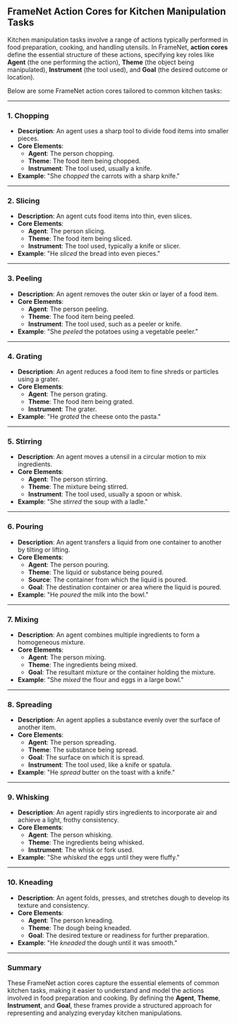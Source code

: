 ## FrameNet Action Cores for Kitchen Manipulation Tasks

Kitchen manipulation tasks involve a range of actions typically performed in food preparation, cooking, and handling utensils. In FrameNet, **action cores** define the essential structure of these actions, specifying key roles like **Agent** (the one performing the action), **Theme** (the object being manipulated), **Instrument** (the tool used), and **Goal** (the desired outcome or location).

Below are some FrameNet action cores tailored to common kitchen tasks:

---

### 1. **Chopping**
   - **Description**: An agent uses a sharp tool to divide food items into smaller pieces.
   - **Core Elements**:
     - **Agent**: The person chopping.
     - **Theme**: The food item being chopped.
     - **Instrument**: The tool used, usually a knife.
   - **Example**: "She *chopped* the carrots with a sharp knife."

---

### 2. **Slicing**
   - **Description**: An agent cuts food items into thin, even slices.
   - **Core Elements**:
     - **Agent**: The person slicing.
     - **Theme**: The food item being sliced.
     - **Instrument**: The tool used, typically a knife or slicer.
   - **Example**: "He *sliced* the bread into even pieces."

---

### 3. **Peeling**
   - **Description**: An agent removes the outer skin or layer of a food item.
   - **Core Elements**:
     - **Agent**: The person peeling.
     - **Theme**: The food item being peeled.
     - **Instrument**: The tool used, such as a peeler or knife.
   - **Example**: "She *peeled* the potatoes using a vegetable peeler."

---

### 4. **Grating**
   - **Description**: An agent reduces a food item to fine shreds or particles using a grater.
   - **Core Elements**:
     - **Agent**: The person grating.
     - **Theme**: The food item being grated.
     - **Instrument**: The grater.
   - **Example**: "He *grated* the cheese onto the pasta."

---

### 5. **Stirring**
   - **Description**: An agent moves a utensil in a circular motion to mix ingredients.
   - **Core Elements**:
     - **Agent**: The person stirring.
     - **Theme**: The mixture being stirred.
     - **Instrument**: The tool used, usually a spoon or whisk.
   - **Example**: "She *stirred* the soup with a ladle."

---

### 6. **Pouring**
   - **Description**: An agent transfers a liquid from one container to another by tilting or lifting.
   - **Core Elements**:
     - **Agent**: The person pouring.
     - **Theme**: The liquid or substance being poured.
     - **Source**: The container from which the liquid is poured.
     - **Goal**: The destination container or area where the liquid is poured.
   - **Example**: "He *poured* the milk into the bowl."

---

### 7. **Mixing**
   - **Description**: An agent combines multiple ingredients to form a homogeneous mixture.
   - **Core Elements**:
     - **Agent**: The person mixing.
     - **Theme**: The ingredients being mixed.
     - **Goal**: The resultant mixture or the container holding the mixture.
   - **Example**: "She *mixed* the flour and eggs in a large bowl."

---

### 8. **Spreading**
   - **Description**: An agent applies a substance evenly over the surface of another item.
   - **Core Elements**:
     - **Agent**: The person spreading.
     - **Theme**: The substance being spread.
     - **Goal**: The surface on which it is spread.
     - **Instrument**: The tool used, like a knife or spatula.
   - **Example**: "He *spread* butter on the toast with a knife."

---

### 9. **Whisking**
   - **Description**: An agent rapidly stirs ingredients to incorporate air and achieve a light, frothy consistency.
   - **Core Elements**:
     - **Agent**: The person whisking.
     - **Theme**: The ingredients being whisked.
     - **Instrument**: The whisk or fork used.
   - **Example**: "She *whisked* the eggs until they were fluffy."

---

### 10. **Kneading**
   - **Description**: An agent folds, presses, and stretches dough to develop its texture and consistency.
   - **Core Elements**:
     - **Agent**: The person kneading.
     - **Theme**: The dough being kneaded.
     - **Goal**: The desired texture or readiness for further preparation.
   - **Example**: "He *kneaded* the dough until it was smooth."

---

### Summary

These FrameNet action cores capture the essential elements of common kitchen tasks, making it easier to understand and model the actions involved in food preparation and cooking. By defining the **Agent**, **Theme**, **Instrument**, and **Goal**, these frames provide a structured approach for representing and analyzing everyday kitchen manipulations.
